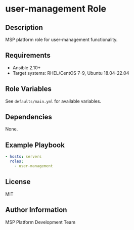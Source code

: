# user-management Role

## Description
MSP platform role for user-management functionality.

## Requirements
- Ansible 2.10+
- Target systems: RHEL/CentOS 7-9, Ubuntu 18.04-22.04

## Role Variables
See `defaults/main.yml` for available variables.

## Dependencies
None.

## Example Playbook
```yaml
- hosts: servers
  roles:
    - user-management
```

## License
MIT

## Author Information
MSP Platform Development Team
